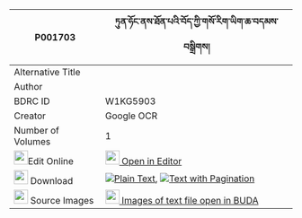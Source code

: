 |P001703|ཏུན་ཧོང་ནས་ཐོན་པའི་བོད་ཀྱི་གསོ་རིག་ཡིག་ཆ་བདམས་བསྒྲིགས། 
| --- | --- 
|Alternative Title |
|Author | 
|BDRC ID | W1KG5903
|Creator | Google OCR
|Number of Volumes| 1
|<img width="25" src="https://img.icons8.com/color/25/000000/edit-property.png">Edit Online| [<img width="25" src="https://avatars.githubusercontent.com/u/45091458?s=200&v=4"> Open in Editor](http://editor.openpecha.org/P001703)
|<img width="25" src="https://img.icons8.com/fluent/48/000000/download-2.png"/>  Download | [![](https://img.icons8.com/color/20/000000/txt.png)Plain Text](https://github.com/Openpecha/P001703/releases/download/v2/tun_hong_ne_tonpa_i_bo_kyi_sor_plain_P001703.zip), [![](https://img.icons8.com/color/20/000000/txt.png)Text with Pagination](https://github.com/Openpecha/P001703/releases/download/v2/tun_hong_ne_tonpa_i_bo_kyi_sor_pages_P001703.zip)
|<img width="25" src="https://img.icons8.com/plasticine/100/000000/pictures-folder.png"/>  Source Images | [<img width="25" src="https://library.bdrc.io/icons/BUDA-small.svg"> Images of text file open in BUDA](https://library.bdrc.io/show/bdr:W1KG5903)